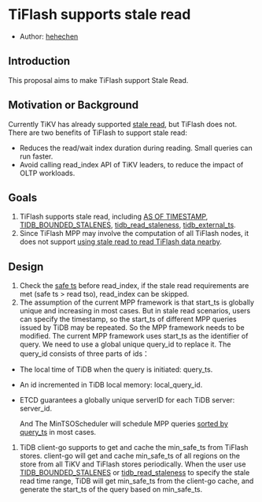 # TiFlash supports stale read

- Author: [hehechen](https://github.com/hehechen)

## Introduction

This proposal aims to make TiFlash support Stale Read.

## Motivation or Background

Currently TiKV has already supported [stale read](https://docs.pingcap.com/tidb/dev/stale-read), but TiFlash does not.
There are two benefits of TiFlash to support stale read:
- Reduces the read/wait index duration during reading. Small queries can run faster.
- Avoid calling read_index API of TiKV leaders, to reduce the impact of OLTP workloads.

## Goals

1. TiFlash supports stale read, including [AS OF TIMESTAMP](https://docs.pingcap.com/tidb/dev/as-of-timestamp), [TIDB_BOUNDED_STALENES](https://docs.pingcap.com/tidb/dev/as-of-timestamp#syntax), [tidb_read_staleness](https://docs.pingcap.com/tidb/dev/tidb-read-staleness), [tidb_external_ts](https://docs.pingcap.com/tidb/dev/tidb-external-ts).
2. Since TiFlash MPP may involve the computation of all TiFlash nodes, it does not support [using stale read to read TiFlash data nearby](https://docs.pingcap.com/tidb/dev/three-dc-local-read).

## Design
1. Check the [safe ts](https://github.com/pingcap/tiflash/blob/e732eaba68e309a0aec0e443c7f1a0e9368731b3/dbms/src/Storages/Transaction/RegionTable.cpp#L508) before read_index, if the stale read requirements are met (safe ts > read tso), read_index can be skipped.
2. The assumption of the current MPP framework is that start_ts is globally unique and increasing in most cases. But in stale read scenarios, users can specify the timestamp, so the start_ts of different MPP queries issued by TiDB may be repeated. So the MPP framework needs to be modified.
   The current MPP framework uses start_ts as the identifier of query. We need to use a global unique query_id to replace it. The query_id consists of three parts of ids：
  - The local time of TiDB when the query is initiated: query_ts.
  - An id incremented in TiDB local memory: local_query_id.
  - ETCD guarantees a globally unique serverID for each TiDB server: server_id.
  
    And The MinTSOScheduler will schedule MPP queries [sorted by query_ts](https://github.com/pingcap/tiflash/blob/e732eaba68e309a0aec0e443c7f1a0e9368731b3/dbms/src/Flash/Mpp/MPPTaskId.cpp#L27) in most cases.
1. TiDB client-go supports to get and cache the min_safe_ts from TiFlash stores.
   client-go will get and cache min_safe_ts of all regions on the store from all TiKV and TiFlash stores periodically. When the user use [TIDB_BOUNDED_STALENES](https://docs.pingcap.com/tidb/dev/as-of-timestamp#syntax) or [tidb_read_staleness](https://docs.pingcap.com/tidb/dev/tidb-read-staleness) to specify the stale read time range, TiDB will get min_safe_ts from the client-go cache, and generate the start_ts of the query based on min_safe_ts.